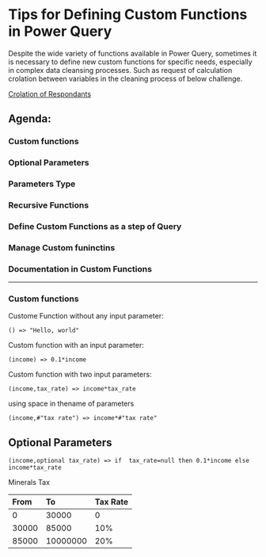 # Tips for Defining Custom Functions in Power Query

Despite the wide variety of functions available in Power Query, sometimes it is necessary to define new custom functions for specific needs, especially in complex data cleansing processes. Such as request of calculation crolation between variables in the cleaning process of below challenge.

[Crolation of Respondants](https://www.linkedin.com/posts/omid-motamedisedeh-74aba166_excelchallenge-powerquerychllenge-excel-activity-7182482203040256003-YKtZ?utm_source=share&utm_medium=member_desktop)

## Agenda:
### Custom functions
### Optional Parameters
### Parameters Type
### Recursive Functions
### Define Custom Functions as a step of Query
### Manage Custom funinctins
### Documentation in Custom Functions
___

### Custom functions
Custome Function without any input parameter:
```powerquery-m
() => "Hello, world"
```

Custom function with an input parameter: 
```powerquery-m
(income) => 0.1*income
```
Custom function with two input parameters: 
```powerquery-m
(income,tax_rate) => income*tax_rate
```

using space in thename of parameters
```powerquery-m
(income,#"tax rate") => income*#"tax rate"
```




## Optional Parameters
```powerquery-m
(income,optional tax_rate) => if  tax_rate=null then 0.1*income else income*tax_rate
```

Minerals Tax


| From | To | Tax Rate |
|:-- | :-- | :-- |
| 0 | 30000 | 0 |
| 30000 | 85000 | 10% |
| 85000 | 10000000 | 20% |





